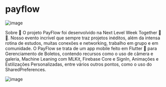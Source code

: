 # payflow

![image](https://user-images.githubusercontent.com/80070421/135940677-5dafa2e6-feb6-48ae-a3cf-5403be9df8f3.png)

Sobre 📖
O projeto PayFlow foi desenvolvido na Next Level Week Together 💜💚. Nosso evento incrível que sempre traz projetos inéditos, além da intensa rotina de estudos, muitas conexões e networking, trabalho em grupo e em comunidade.
O PayFlow se trata de um app mobile feito em Flutter 💙 para Gerenciamento de Boletos, contendo recursos como o uso de câmera e galeria, Machine Leaning com MLKit, Firebase Core e SignIn, Animações e Estilizações Personalizadas, entre vários outros pontos, como o uso do SharedPreferences.

![image](https://user-images.githubusercontent.com/80070421/135940706-23f6a066-a495-4f69-8d4c-508aeee3fea6.png)
